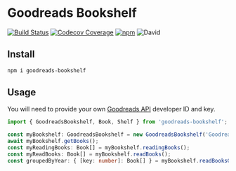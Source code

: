 # Goodreads Bookshelf

[![Build Status](https://travis-ci.com/brombaut/goodreads-bookshelf.svg?branch=main)](https://travis-ci.com/brombaut/goodreads-bookshelf)
[![Codecov Coverage](https://img.shields.io/codecov/c/github/brombaut/goodreads-bookshelf/coverage.svg?style=flat-square)](https://codecov.io/gh/brombaut/goodreads-bookshelf/)
[![npm](https://img.shields.io/npm/v/goodreads-bookshelf?color=blue)](https://www.npmjs.com/package/goodreads-bookshelf)
![David](https://img.shields.io/david/brombaut/goodreads-bookshelf)

## Install

```bash
npm i goodreads-bookshelf
```

## Usage

You will need to provide your own [Goodreads API](https://www.goodreads.com/api) developer ID and key.

```typescript
import { GoodreadsBookshelf, Book, Shelf } from 'goodreads-bookshelf';

const myBookshelf: GoodreadsBookshelf = new GoodreadsBookshelf('Goodread Id', 'Goodreads Key');
await myBookshelf.getBooks();
const myReadingBooks: Book[] = myBookshelf.readingBooks();
const myReadBooks: Book[] = myBookshelf.readBooks();
const groupedByYear: { [key: number]: Book[] } = myBookshelf.readBooksGroupedByYear();
```
